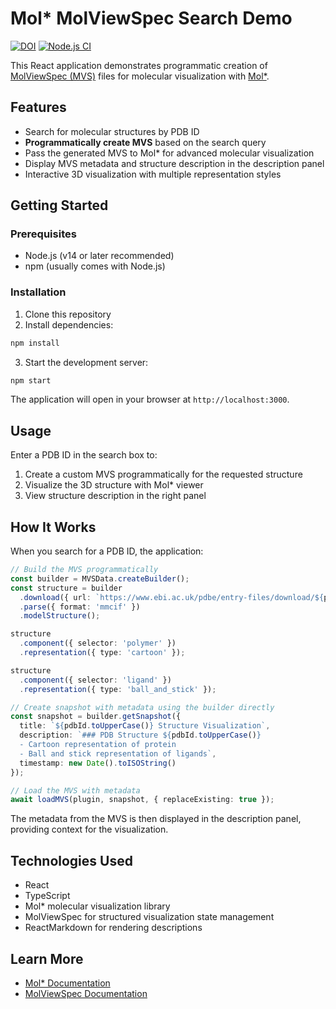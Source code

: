 # Mol* MolViewSpec Search Demo

[![DOI](https://zenodo.org/badge/983983402.svg)](https://doi.org/10.5281/zenodo.15489496)
[![Node.js CI](https://github.com/TerkaSlan/molviewspec-search/actions/workflows/test.yaml/badge.svg)](https://github.com/TerkaSlan/molviewspec-search/actions/workflows/test.yaml)

This React application demonstrates programmatic creation of [MolViewSpec (MVS)](https://molstar.org/mol-view-spec-docs/mvs-molstar-extension/) files for molecular visualization with [Mol*](https://molstar.org/).

## Features

- Search for molecular structures by PDB ID
- **Programmatically create MVS** based on the search query
- Pass the generated MVS to Mol* for advanced molecular visualization
- Display MVS metadata and structure description in the description panel
- Interactive 3D visualization with multiple representation styles

## Getting Started

### Prerequisites

- Node.js (v14 or later recommended)
- npm (usually comes with Node.js)

### Installation

1. Clone this repository
2. Install dependencies:

```bash
npm install
```

3. Start the development server:

```bash
npm start
```

The application will open in your browser at `http://localhost:3000`.

## Usage

Enter a PDB ID in the search box to:
1. Create a custom MVS programmatically for the requested structure
2. Visualize the 3D structure with Mol* viewer
3. View structure description in the right panel

## How It Works

When you search for a PDB ID, the application:

```typescript
// Build the MVS programmatically
const builder = MVSData.createBuilder();
const structure = builder
  .download({ url: `https://www.ebi.ac.uk/pdbe/entry-files/download/${pdbId}_updated.cif` })
  .parse({ format: 'mmcif' })
  .modelStructure();

structure
  .component({ selector: 'polymer' })
  .representation({ type: 'cartoon' });

structure
  .component({ selector: 'ligand' })
  .representation({ type: 'ball_and_stick' });

// Create snapshot with metadata using the builder directly
const snapshot = builder.getSnapshot({
  title: `${pdbId.toUpperCase()} Structure Visualization`,
  description: `### PDB Structure ${pdbId.toUpperCase()}
  - Cartoon representation of protein
  - Ball and stick representation of ligands`,
  timestamp: new Date().toISOString()
});

// Load the MVS with metadata
await loadMVS(plugin, snapshot, { replaceExisting: true });
```

The metadata from the MVS is then displayed in the description panel, providing context for the visualization.

## Technologies Used

- React
- TypeScript
- Mol* molecular visualization library
- MolViewSpec for structured visualization state management
- ReactMarkdown for rendering descriptions

## Learn More

- [Mol* Documentation](https://molstar.org/)
- [MolViewSpec Documentation](https://molstar.org/mol-view-spec-docs/mvs-molstar-extension/) 
